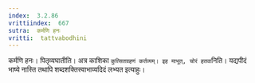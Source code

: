 ```yaml
---
index:  3.2.86
vrittiindex:  667
sutra:  कर्मणि हनः
vritti:  tattvabodhini 
---
```


कर्मणि हनः। पितृव्यघातीति। अत्र काशिका `कुत्सितग्रहणं कर्तव्यम्। इह माभूत्, चोरं हतवा`निति। यद्यपीदं भाष्ये नास्ति तथापि शब्दशक्तिस्वाभाव्यदिदं लभ्यत इत्याहुः। 

